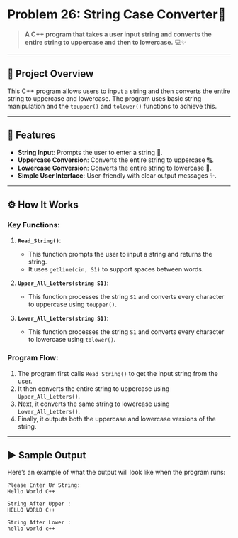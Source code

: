# Problem 26: String Case Converter🔄

> **A C++ program that takes a user input string and converts the entire string to uppercase and then to lowercase.** 💻✨

---

## 📘 Project Overview
This C++ program allows users to input a string and then converts the entire string to uppercase and lowercase. The program uses basic string manipulation and the `toupper()` and `tolower()` functions to achieve this.

---

## 🌟 Features
- **String Input**: Prompts the user to enter a string 📜.
- **Uppercase Conversion**: Converts the entire string to uppercase 🔠.
- **Lowercase Conversion**: Converts the entire string to lowercase 🔡.
- **Simple User Interface**: User-friendly with clear output messages ✨.

---

## ⚙️ How It Works

### Key Functions:
1. **`Read_String()`**:
   - This function prompts the user to input a string and returns the string.
   - It uses `getline(cin, S1)` to support spaces between words.

2. **`Upper_All_Letters(string S1)`**:
   - This function processes the string `S1` and converts every character to uppercase using `toupper()`.

3. **`Lower_All_Letters(string S1)`**:
   - This function processes the string `S1` and converts every character to lowercase using `tolower()`.

### Program Flow:
1. The program first calls `Read_String()` to get the input string from the user.
2. It then converts the entire string to uppercase using `Upper_All_Letters()`.
3. Next, it converts the same string to lowercase using `Lower_All_Letters()`.
4. Finally, it outputs both the uppercase and lowercase versions of the string.

---

## ▶️ Sample Output
Here’s an example of what the output will look like when the program runs:

```plaintext
Please Enter Ur String: 
Hello World C++

String After Upper :
HELLO WORLD C++

String After Lower : 
hello world c++

